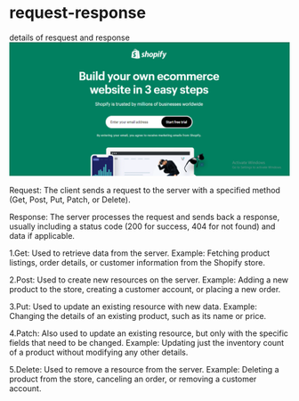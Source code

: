 # request-response
details of resquest and response
![alt text](shopify.png)

Request: The client sends a request to the server with a specified method (Get, Post, Put, Patch, or Delete).

Response: The server processes the request and sends back a response, usually including a status code (200 for success, 404 for not found) and data if applicable.

1.Get: Used to retrieve data from the server.
Example: Fetching product listings, order details, or customer information from the Shopify store.

2.Post: Used to create new resources on the server.
Example: Adding a new product to the store, creating a customer account, or placing a new order.

3.Put: Used to update an existing resource with new data.
Example: Changing the details of an existing product, such as its name or price.

4.Patch: Also used to update an existing resource, but only with the specific fields that need to be changed.
Example: Updating just the inventory count of a product without modifying any other details.

5.Delete: Used to remove a resource from the server.
Example: Deleting a product from the store, canceling an order, or removing a customer account.